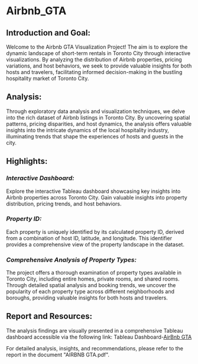 # Airbnb_GTA
## Introduction and Goal:
Welcome to the Airbnb GTA Visualization Project! The aim is to explore the dynamic landscape of short-term rentals in Toronto City through interactive visualizations. By analyzing the distribution of Airbnb properties, pricing variations, and host behaviors, we seek to provide valuable insights for both hosts and travelers, facilitating informed decision-making in the bustling hospitality market of Toronto City.

## Analysis:
Through exploratory data analysis and visualization techniques, we delve into the rich dataset of Airbnb listings in Toronto City. By uncovering spatial patterns, pricing disparities, and host dynamics, the analysis offers valuable insights into the intricate dynamics of the local hospitality industry, illuminating trends that shape the experiences of hosts and guests in the city.

## Highlights:

### *Interactive Dashboard:*
Explore the interactive Tableau dashboard showcasing key insights into Airbnb properties across Toronto City. Gain valuable insights into property distribution, pricing trends, and host behaviors.

### *Property ID:*
Each property is uniquely identified by its calculated property ID, derived from a combination of host ID, latitude, and longitude. This identifier provides a comprehensive view of the property landscape in the dataset.

### *Comprehensive Analysis of Property Types:*
The project offers a thorough examination of property types available in Toronto City, including entire homes, private rooms, and shared rooms. Through detailed spatial analysis and booking trends, we uncover the popularity of each property type across different neighborhoods and boroughs, providing valuable insights for both hosts and travelers.
## Report and Resources:
The analysis findings are visually presented in a comprehensive Tableau dashboard accessible via the following link: Tableau Dashboard-[AirBnb GTA]()

For detailed analysis, insights, and recommendations, please refer to the report in the document "AIRBNB GTA.pdf".
